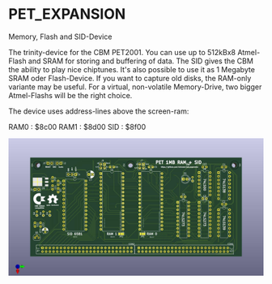 # PET_EXPANSION
Memory, Flash and SID-Device

The trinity-device for the CBM PET2001. You can use up to 512kBx8 Atmel-Flash and SRAM for storing and buffering of data. The SID gives the CBM the ability to play nice chiptunes. 
It's also possible to use it as 1 Megabyte SRAM oder Flash-Device. If you want to capture old disks, the RAM-only variante may be useful. For a virtual, non-volatile Memory-Drive, 
two bigger Atmel-Flashs will be the right choice. 


The device uses address-lines above the screen-ram:

RAM0 : $8c00
RAM1 : $8d00
SID  : $8f00  



![PCB](https://github.com/cbmuser/PET_EXPANSION/blob/main/images/pet_expansion_top.jpg)

